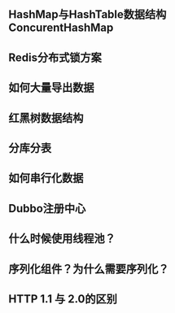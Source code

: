 ## HashMap与HashTable数据结构ConcurentHashMap

## Redis分布式锁方案

## 如何大量导出数据

## 红黑树数据结构

## 分库分表

## 如何串行化数据

## Dubbo注册中心

## 什么时候使用线程池？

## 序列化组件？为什么需要序列化？

## HTTP 1.1 与 2.0的区别

